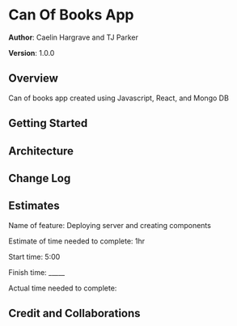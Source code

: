 # Can Of Books App
**Author**: Caelin Hargrave and TJ Parker

**Version**: 1.0.0 

## Overview
Can of books app created using Javascript, React, and Mongo DB

## Getting Started
<!-- What are the steps that a user must take in order to build this app on their own machine and get it running? -->

## Architecture
<!-- Provide a detailed description of the application design. What technologies (languages, libraries, etc) you're using, and any other relevant design information. -->

## Change Log
<!-- Use this area to document the iterative changes made to your application as each feature is successfully implemented. Use time stamps. Here's an example:

01-01-2001 4:59pm - Application now has a fully-functional express server, with a GET route for the location resource. -->

## Estimates
Name of feature: Deploying server and creating components

Estimate of time needed to complete: 1hr

Start time: 5:00

Finish time: _____

Actual time needed to complete:

## Credit and Collaborations

